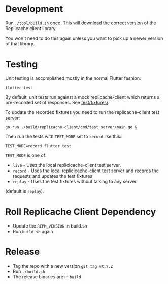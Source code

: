 # Development

Run `./tool/build.sh` once. This will download the correct version of the Replicache client library.

You won't need to do this again unless you want to pick up a newer version of that library.

# Testing

Unit testing is accomplished mostly in the normal Flutter fashion:

```
flutter test
```

By default, unit tests run against a mock replicache-client which
returns a pre-recorded set of responses. See [test/fixtures/](test/fixtures/).

To update the recorded fixtures you need to run the replicache-client test server:

```
go run ./build/replicache-client/cmd/test_server/main.go &
```

Then run the tests with `TEST_MODE` set to `record` like this:

```
TEST_MODE=record flutter test
```

`TEST_MODE` is one of:

- `live` - Uses the local replicicache-client test server.
- `record` - Uses the local replicicache-client test server and records the
  requests and updates the test fixtures.
- `replay` - Uses the test fixtures without talking to any server.

(default is `replay`).

# Roll Replicache Client Dependency

- Update the `REPM_VERSION` in build.sh
- Run `build.sh` again

# Release

- Tag the repo with a new version `git tag vX.Y.Z`
- Run `./build.sh`
- The release binaries are in `build`
